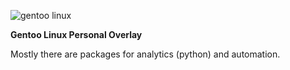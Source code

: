 
![gentoo linux](https://assets.gentoo.org/tyrian/v1/site-logo.svg)

**Gentoo Linux Personal Overlay**

Mostly there are packages for analytics (python) and automation.
